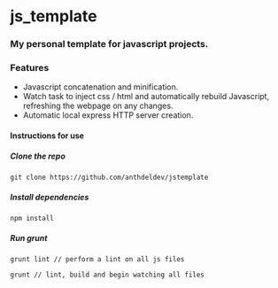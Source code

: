 js_template
==================

### My personal template for javascript projects.

### Features

* Javascript concatenation and minification.
* Watch task to inject css / html and automatically rebuild Javascript, refreshing the webpage on any changes.
* Automatic local express HTTP server creation.

#### Instructions for use

##### Clone the repo
```
git clone https://github.com/anthdeldev/jstemplate
```

##### Install dependencies
```
npm install
```

##### Run grunt
```
grunt lint // perform a lint on all js files
```
```
grunt // lint, build and begin watching all files
```
